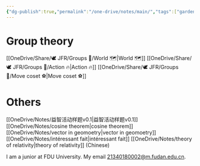 ```yaml
---
{"dg-publish":true,"permalink":"/one-drive/notes/main/","tags":["gardenEntry"]}
---
```



# Group theory

[[OneDrive/Share/🕊️ JFR/Groups 💫/World 🗺️\|World 🗺️]]
[[OneDrive/Share/🕊️ JFR/Groups 💫/Action 🔥\|Action 🔥]]
[[OneDrive/Share/🕊️ JFR/Groups 💫/Move coset ⚽\|Move coset ⚽]]


# Others
[[OneDrive/Notes/益智活动样题v0.1\|益智活动样题v0.1]]
[[OneDrive/Notes/cosine theorem\|cosine theorem]]
[[OneDrive/Notes/vector in geomoetry\|vector in geomoetry]]
[[OneDrive/Notes/intéressant fait\|intéressant fait]]
[[OneDrive/Notes/theory of relativity\|theory of relativity]] (Chinese)

I am a junior at FDU University.
My email 21340180002@m.fudan.edu.cn.